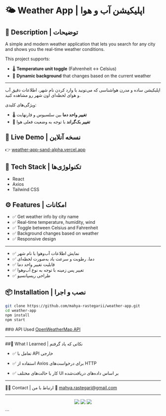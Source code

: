 # 🌤️ Weather App | اپلیکیشن آب و هوا

## 📝 Description | توضیحات
A simple and modern weather application that lets you search for any city and shows you the real-time weather conditions.

This project supports:
- 🌡️ **Temperature unit toggle** (Fahrenheit ↔ Celsius)
- 🌄 **Dynamic background** that changes based on the current weather

---

اپلیکیشن ساده و مدرن هواشناسی که می‌تونید با وارد کردن نام شهر، اطلاعات دقیق آب و هوای لحظه‌ای اون شهر رو مشاهده کنید.

ویژگی‌های کلیدی:
- 🌡️ **تغییر واحد دما** بین سلسیوس و فارنهایت
- 🌄 **تغییر بک‌گراند** با توجه به وضعیت فعلی هوا

## 🔗 Live Demo | نسخه آنلاین  
👉 [weather-app-sand-alpha.vercel.app](https://weather-app-sand-alpha.vercel.app)

## 🚀 Tech Stack | تکنولوژی‌ها
- React   
- Axios  
- Tailwind CSS

## ⚙️ Features | امکانات
- ✅ Get weather info by city name  
- ✅ Real-time temperature, humidity, wind  
- ✅ Toggle between Celsius and Fahrenheit  
- ✅ Background changes based on weather  
- ✅ Responsive design  

---

- ✅ نمایش اطلاعات آب‌وهوا با نام شهر  
- ✅ دما، رطوبت و سرعت باد به‌صورت لحظه‌ای  
- ✅ قابلیت تغییر واحد دما  
- ✅ تغییر پس زمینه با توجه به نوع آب‌وهوا  
- ✅ طراحی ریسپانسیو

## 📦 Installation | نصب و اجرا

```bash
git clone https://github.com/mahya-rastegarii/weather-app.git
cd weather-app
npm install
npm start

```


##🌐 API Used
[OpenWeatherMap API](https://openweathermap.org/city/2643743)

---

##🎯 What I Learned | نکاتی که یاد گرفتم
- ✅ تعامل با API خارجی

- ✅ استفاده از Axios برای درخواست‌های HTTP

- ✅ کار با حالت‌های مختلف UI بر اساس داده‌های دریافت‌شده

---

🙋‍♀️ Contact | ارتباط با من
📧 mahya.rastegari@gmail.com

---

<p align="center"> <img src="https://img.shields.io/badge/tailwindCss" /> <img src="https://img.shields.io/badge/react-⚛️-blue" /> <img src="https://img.shields.io/badge/weather-API-yellow" /> </p> ```
